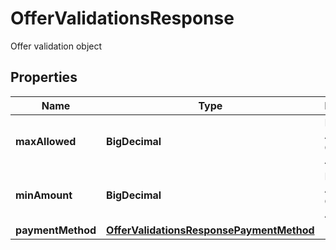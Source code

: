 

# OfferValidationsResponse

Offer validation object

## Properties

| Name | Type | Description | Notes |
|------------ | ------------- | ------------- | -------------|
|**maxAllowed** | **BigDecimal** | Maximum Amount for Offer to be Applicable |  [optional] |
|**minAmount** | **BigDecimal** | Minimum Amount for Offer to be Applicable |  [optional] |
|**paymentMethod** | [**OfferValidationsResponsePaymentMethod**](OfferValidationsResponsePaymentMethod.md) |  |  [optional] |



